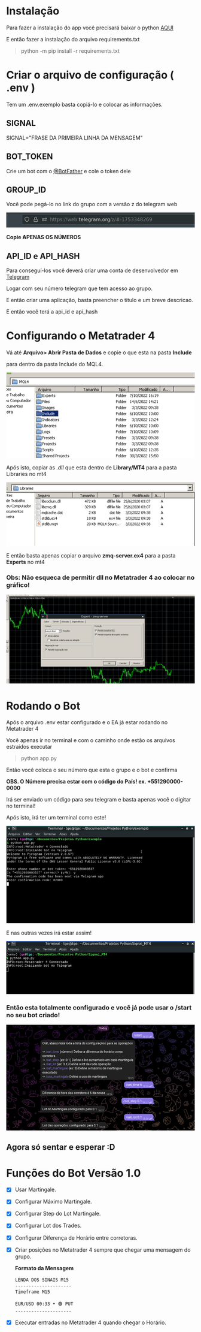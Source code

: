 # Instalação

Para fazer a instalação do app você precisará baixar o python [AQUI](https://www.python.org/downloads/)

E então fazer a instalação do arquivo requirements.txt
> python -m pip install -r requirements.txt

# Criar o arquivo de configuração ( .env )
Tem um .env.exemplo basta copiá-lo e colocar as informações.

## SIGNAL
SIGNAL="FRASE DA PRIMEIRA LINHA DA MENSAGEM"


## BOT_TOKEN
 Crie um bot com o [@BotFather](https://web.telegram.org/k/#@BotFather) e cole o token dele

## GROUP_ID
Você pode pegá-lo no link do grupo com a versão z do telegram web

![](static/link.png)

**Copie APENAS OS NÚMEROS**


## API_ID e API_HASH
Para conseguí-los você deverá criar uma conta de desenvolvedor em [Telegram](https://my.telegram.org/auth?to=apps)

Logar com seu número telegram que tem acesso ao grupo.

E então criar uma aplicação, basta preencher o titulo e um breve descricao.

E então você terá a api_id e api_hash

# Configurando o Metatrader 4

Vá até **Arquivo> Abrir Pasta de Dados** e copie o que esta na pasta **Include**

para dentro da pasta Include do MQL4.

![](static/include.png)

Após isto, copiar as *.dll* que esta dentro de **Library/MT4** para a pasta Libraries no mt4

![](static/library.png)

E então basta apenas copiar o arquivo **zmq-server.ex4** para a pasta **Experts** no mt4

### Obs: Não esqueca de permitir dll no Metatrader 4 ao colocar no gráfico!

![](static/permitir_dll.png)

# Rodando o Bot

Após o arquivo .env estar configurado e o EA já estar rodando no Metatrader 4

Você apenas ir no terminal e com o caminho onde estão os arquivos estraidos executar

> python app.py

Então você coloca o seu número que esta o grupo e o bot e confirma

**OBS. O Número precisa estar com o código do País! ex. +551290000-0000**

Irá ser enviado um código para seu telegram e basta apenas você o digitar no terminal!

Após isto, irá ter um terminal como este!

![](static/rodando.png)

E nas outras vezes irá estar assim!

![](static/rodando-2.png)


### Então esta totalmente configurado e você já pode usar o /start no seu bot criado!

![](static/bot-telegram.png)


## Agora só sentar e esperar :D



# Funções do Bot Versão 1.0

- [x] Usar Martingale.
- [x] Configurar Máximo Martingale.
- [x] Configurar Step do Lot Martingale.
- [x] Configurar Lot dos Trades.
- [x] Configurar Diferença de Horário entre corretoras.
- [x] Criar posições no Metatrader 4 sempre que chegar uma mensagem do grupo.

    **Formato da Mensagem**
    ```
    LENDA DOS SINAIS M15
    ---------------------
    Timeframe M15

    EUR/USD 00:33 • 🟢 PUT
    ---------------------
    ```

- [x] Executar entradas no Metatrader 4 quando chegar o Horário.